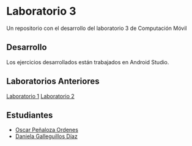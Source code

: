 # Laboratorio 3

Un repositorio con el desarrollo del laboratorio 3 de Computación Móvil

## Desarrollo

Los ejercicios desarrollados están trabajados en Android Studio.

## Laboratorios Anteriores 
[Laboratorio 1](https://github.com/compumundohipermegared1/Laboratorio-01)
[Laboratorio 2](https://github.com/compumundohipermegared1/Laboratorio-2)

## Estudiantes 
- [Oscar Peñaloza Ordenes](https://github.com/OEPO)
- [Daniela Galleguillos Díaz](https://github.com/dangalledi)
